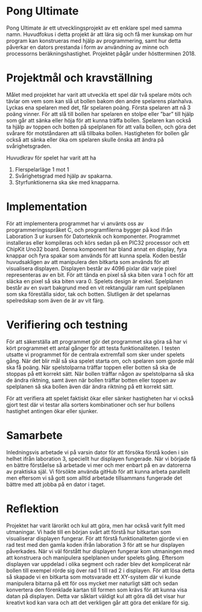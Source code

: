 # Pong Ultimate

Pong Ultimate är ett utvecklingsprojekt av ett enklare spel med samma namn. Huvudfokus i detta projekt är att lära sig och få mer kunskap om hur program kan konstrueras med hjälp av programmering, samt hur detta påverkar en dators prestanda i form av användning av minne och processorns beräkningshastighet. Projektet pågår under höstterminen 2018.

# Projektmål och kravställning
Målet med projektet har varit att utveckla ett spel där två spelare möts och tävlar om vem som kan slå ut bollen bakom den andre spelarens planhalva. Lyckas ena spelaren med det, får spelaren poäng. Första spelaren att nå 3 poäng vinner. För att slå till bollen har spelaren en stolpe eller ”bar” till hjälp som går att sänka eller höja för att kunna träffa bollen. Spelaren kan också ta hjälp av toppen och botten på spelplanen för att valla bollen, och göra det svårare för motståndaren att slå tillbaka bollen. Hastigheten för bollen går också att sänka eller öka om spelaren skulle önska att ändra på svårighetsgraden.

Huvudkrav för spelet har varit att ha

1. Flerspelarläge 1 mot 1
2. Svårighetsgrad med hjälp av spakarna.
3. Styrfunktionerna ska ske med knapparna.

# Implementation
För att implementera programmet har vi använts oss av programmeringsspråket C, och programfilerna bygger på kod ifrån Laboration 3 ur kursen för Datorteknik och komponenter. Programmet installeras eller kompileras och körs sedan på en PIC32 processor och ett ChipKit Uno32 board. Denna komponent har bland annat en display, fyra knappar och fyra spakar som används för att kunna spela.
Koden består huvudsakligen av att manipulera den bitkarta som används för att visualisera displayen. Displayen består av 4096 pixlar där varje pixel representeras av en bit. För att tända en pixel så ska biten vara 1 och för att släcka en pixel så ska biten vara 0.
Spelets design är enkel. Spelplanen består av en svart bakgrund med en vit rektangulär ram runt spelplanen som ska föreställa sidor, tak och botten. Slutligen är det spelarnas spelredskap som även de är av vit färg.

# Verifiering och testning
För att säkerställa att programmet gör det programmet ska göra så har vi kört programmet ett antal gånger för att testa funktionaliteten. I testen utsatte vi programmet för de centrala extremfall som sker under spelets gång. När det blir mål så ska spelet starta om, och spelaren som gjorde mål ska få poäng. När spelstolparna träffar toppen eller botten så ska de stoppas på ett korrekt sätt. När bollen träffar någon av spelstolparna så ska de ändra riktning, samt även när bollen träffar botten eller toppen av spelplanen så ska bollen även där ändra riktning på ett korrekt sätt.

För att verifiera att spelet faktiskt ökar eller sänker hastigheten har vi också gjort test där vi testar alla sorters kombinationer och ser hur bollens hastighet antingen ökar eller sjunker.


# Samarbete
Inledningsvis arbetade vi på varsin dator för att försöka förstå koden i sin helhet ifrån laboration 3, speciellt hur displayen fungerade. När vi började få en bättre förståelse så arbetade vi mer och mer enbart på en av datorerna av praktiska själ. Vi försökte använda gitHub för att kunna arbeta parallellt men eftersom vi så gott som alltid arbetade tillsammans fungerade det bättre med att jobba på en dator i taget.


# Reflektion
Projektet har varit lärorikt och kul att göra, men har också varit fyllt med utmaningar. Vi hade till en början svårt att förstå hur bitkartan som visualiserar displayen fungerar. För att förstå funktionaliteten gjorde vi en rad test med den gamla koden ifrån laboration 3 för att se hur displayen påverkades. När vi väl förstått hur displayen fungerar kom utmaningen med att konstruera och manipulera spelplanen under spelets gång. Eftersom displayen var uppdelad i olika segment och rader blev det komplicerat när bollen till exempel rörde sig över rad 1 till rad 2 i displayen. För att lösa detta så skapade vi en bitkarta som motsvarade ett XY-system där vi kunde manipulera bitarna på ett för oss mycket mer naturligt sätt och sedan konvertera den förenklade kartan till formen som krävs för att kunna visa datan på displayen.
Detta var såklart väldigt kul att göra då det visar hur kreativt kod kan vara och att det verkligen går att göra det enklare för sig.  
